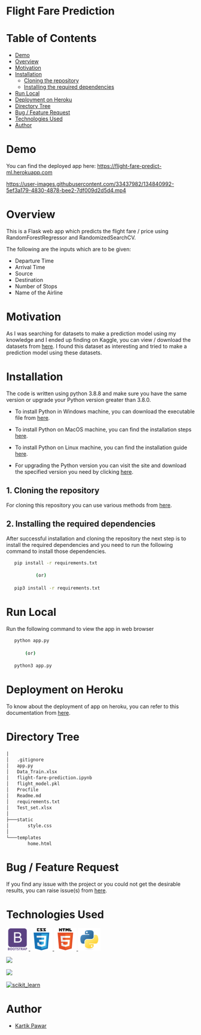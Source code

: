 # Flight Fare Prediction

# Table of Contents
- [Demo](#demo)
- [Overview](#overview)
- [Motivation](#motivation)
- [Installation](#installation)
  - [Cloning the repository](#1-cloning-the-repository)
  - [ Installing the required dependencies](#2-installing-the-required-dependencies)
- [Run Local](#run-local)
- [Deployment on Heroku](#deployment-on-heroku)
- [Directory Tree](#directory-tree)
- [Bug / Feature Request](#bug--feature-request)
- [Technologies Used](#technologies-used)
- [Author](#author)

# Demo

You can find the deployed app here: https://flight-fare-predict-ml.herokuapp.com

https://user-images.githubusercontent.com/33437982/134840992-5ef3a179-4830-4878-bee2-7df009d2d5d4.mp4

# Overview

This is a Flask web app which predicts the flight fare / price using RandomForestRegressor and RandomizedSearchCV.

The following are the inputs which are to be given:
- Departure Time
- Arrival Time
- Source
- Destination
- Number of Stops
- Name of the Airline
  
# Motivation

As I was searching for datasets to make a prediction model using my knowledge and I ended up finding on Kaggle, you can view / download the datasets from [here](https://www.kaggle.com/nikhilmittal/flight-fare-prediction-mh?rvi=1). I found this dataset as interesting and tried to make a prediction model using these datasets.

# Installation

The code is written using python 3.8.8 and make sure you have the same version or upgrade your Python version greater than 3.8.0.

- To install Python in Windows machine, you can download the executable file from [here](https://www.python.org/).

- To install Python on MacOS machine, you can find the installation steps [here](https://flaviocopes.com/python-installation-macos/).

- To install Python on Linux machine, you can find the installation guide [here](https://www.geeksforgeeks.org/how-to-install-python-on-linux/).

- For upgrading the Python version you can visit the site and download the specified version you need by clicking [here](https://www.python.org/downloads/).


 ## 1. Cloning the repository

For cloning this repository you can use various methods from [here](https://docs.github.com/en/repositories/creating-and-managing-repositories/cloning-a-repository).

 ## 2. Installing the required dependencies

After successful installation and cloning the repository the next step is to install the required dependencies and you need to run the following command to install those dependencies.
 ```bash
    pip install -r requirements.txt

            (or)

    pip3 install -r requirements.txt            
 ```

 # Run Local

 Run the following command to view the app in web browser

 ```bash
    python app.py
   
        (or)
   
    python3 app.py
```    

# Deployment on Heroku
To know about the deployment of app on heroku, you can refer to this documentation from [here](https://devcenter.heroku.com/categories/deployment).

# Directory Tree

```
|
│   .gitignore
│   app.py
│   Data_Train.xlsx
│   flight-fare-prediction.ipynb
│   flight_model.pkl
│   Procfile
│   Readme.md
│   requirements.txt
│   Test_set.xlsx
│   
├───static
│       style.css
│       
└───templates
        home.html
```

# Bug / Feature Request
If you find any issue with the project or you could not get the desirable results, you can raise issue(s) from [here](https://github.com/KartikPawar24/Flight-Fare-Prediction/issues).

# Technologies Used

<a href="https://getbootstrap.com" target="_blank"> <img src="https://raw.githubusercontent.com/devicons/devicon/master/icons/bootstrap/bootstrap-plain-wordmark.svg" alt="bootstrap" width="60" height="60"/> </a> 
<a href="https://www.w3schools.com/css/" target="_blank"> <img src="https://raw.githubusercontent.com/devicons/devicon/master/icons/css3/css3-original-wordmark.svg" alt="css3" width="60" height="60"/> </a> 
<a href="https://www.w3.org/html/" target="_blank"> <img src="https://raw.githubusercontent.com/devicons/devicon/master/icons/html5/html5-original-wordmark.svg" alt="html5" width="60" height="60"/> </a>
<a href="https://www.python.org" target="_blank"> <img src="https://raw.githubusercontent.com/devicons/devicon/master/icons/python/python-original.svg" alt="python" width="60" height="60"/> </a>

<a href="https://flask.palletsprojects.com/en/1.1.x/" target="_blank"> <img src="https://camo.githubusercontent.com/3638770a498aa8a62be0fb35f9217dbc78a50d739e1f6cdc64ef88def23aa1ec/68747470733a2f2f666c61736b2e70616c6c65747370726f6a656374732e636f6d2f656e2f312e312e782f5f696d616765732f666c61736b2d6c6f676f2e706e67" width="170" data-canonical-src="https://flask.palletsprojects.com/en/1.1.x/_images/flask-logo.png" style="max-width: 100%"></a>

<a href="https://www.gunicorn.org" target="_blank"> <img src="https://gunicorn.org/images/logo.jpg" style="max-width: 100%">

<a href="https://scikit-learn.org/" target="_blank"> <img src="https://upload.wikimedia.org/wikipedia/commons/0/05/Scikit_learn_logo_small.svg" alt="scikit_learn" style="max-width: 50%"/> </a>

# Author
 - [Kartik Pawar](https://www.github.com/KartikPawar24)
